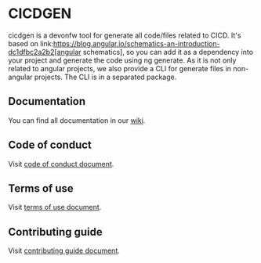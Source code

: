# CICDGEN

cicdgen is a devonfw tool for generate all code/files related to CICD. It's based on link:https://blog.angular.io/schematics-an-introduction-dc1dfbc2a2b2[angular schematics], so you can add it as a dependency into your project and generate the code using ng generate. As it is not only related to angular projects, we also provide a CLI for generate files in non-angular projects. The CLI is in a separated package.

## Documentation

You can find all documentation in our [wiki](https://github.com/devonfw/cicdgen/wiki).

## Code of conduct

Visit [code of conduct document](https://github.com/devonfw/cicdgen/blob/develop/.github/CODE_OF_CONDUCT.asciidoc).

## Terms of use

Visit [terms of use document](https://github.com/devonfw/cicdgen/blob/develop/.github/TERMS_OF_USE.asciidoc).

## Contributing guide

Visit [contributing guide document](https://github.com/devonfw/cicdgen/blob/develop/.github/CONTRIBUTING_GUIDE.asciidoc).
 